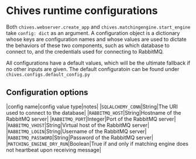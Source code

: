 # Chives runtime configurations 
Both `chives.webserver.create_app` and `chives.matchingengine.start_engine` take `config: dict` as an argument. A configuration object is a dictionary whose keys are configuration names and whose values are used to dictate the behaviors of these two components, such as which database to connect to, and the credentials used for connecting to RabbitMQ.

All configurations have a default values, which will be the ultimate fallback if no other inputs are given. The default configuratoin can be found under `chives.configs.default_config.py`

## Configuration options
|config name|config value type|notes|
|`SQLALCHEMY_CONN`|String|The URI used to connect to the database|
|`RABBITMQ_HOST`|String|Hostname of the RabbitMQ server|
|`RABBITMQ_PORT`|Integer|Port of the RabbitMQ server|
|`RABBITMQ_VHOST`|String|Virtual host of the RabbitMQ server|
|`RABBITMQ_LOGIN`|String|Username of the RabbitMQ server|
|`RABBITMQ_PASSWORD`|String|Password of the RabbitMQ server|
|`MATCHING_ENGINE_DRY_RUN`|Boolean|True if and only if matching engine does not heartbeat upon receiving message|